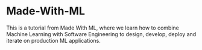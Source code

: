 # Made-With-ML
This is a tutorial from Made With ML, where we learn how to combine Machine Learning with Software Engineering to design, develop, deploy and iterate on production ML applications.
